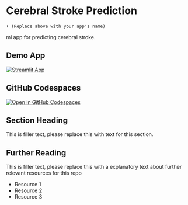 # Cerebral Stroke Prediction
```
⬆️ (Replace above with your app's name)
```
ml app for predicting cerebral stroke.

## Demo App

[![Streamlit App](https://static.streamlit.io/badges/streamlit_badge_black_white.svg)](https://cerebralstroke-prediction.streamlit.app/)

## GitHub Codespaces

[![Open in GitHub Codespaces](https://github.com/codespaces/badge.svg)](https://codespaces.new/streamlit/app-starter-kit?quickstart=1)

## Section Heading

This is filler text, please replace this with text for this section.

## Further Reading

This is filler text, please replace this with a explanatory text about further relevant resources for this repo
- Resource 1
- Resource 2
- Resource 3
